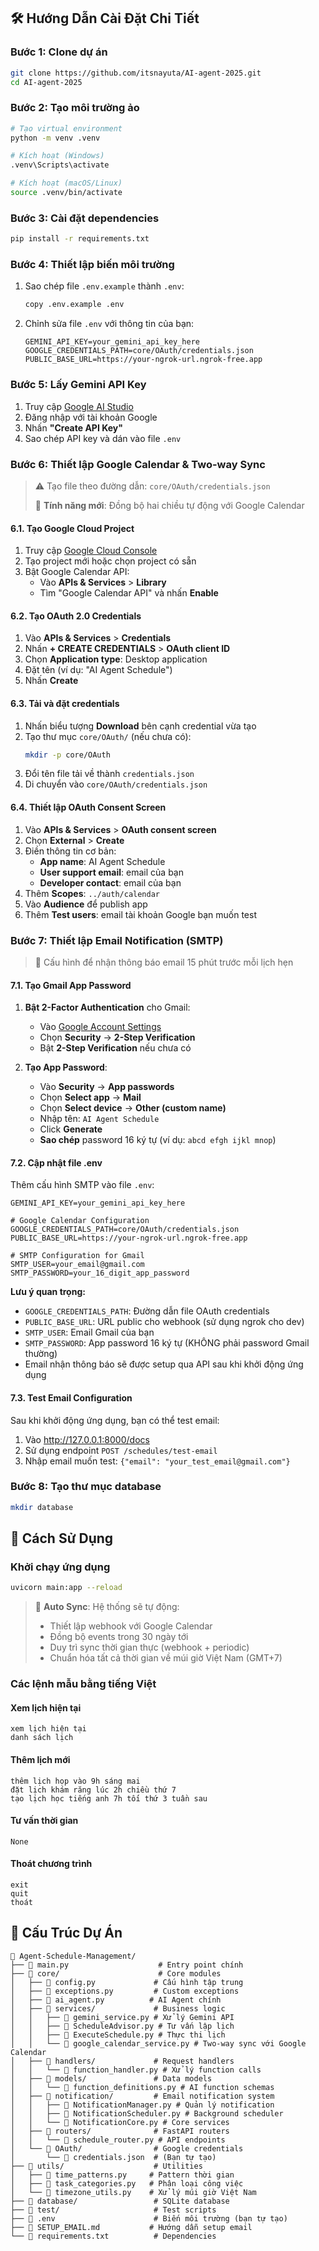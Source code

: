 ## 🛠️ Hướng Dẫn Cài Đặt Chi Tiết

### Bước 1: Clone dự án
```bash
git clone https://github.com/itsnayuta/AI-agent-2025.git
cd AI-agent-2025
```

### Bước 2: Tạo môi trường ảo
```bash
# Tạo virtual environment
python -m venv .venv

# Kích hoạt (Windows)
.venv\Scripts\activate

# Kích hoạt (macOS/Linux)
source .venv/bin/activate
```

### Bước 3: Cài đặt dependencies
```bash
pip install -r requirements.txt
```

### Bước 4: Thiết lập biến môi trường
1. Sao chép file `.env.example` thành `.env`:
   ```bash
   copy .env.example .env
   ```

2. Chỉnh sửa file `.env` với thông tin của bạn:
   ```env
   GEMINI_API_KEY=your_gemini_api_key_here
   GOOGLE_CREDENTIALS_PATH=core/OAuth/credentials.json
   PUBLIC_BASE_URL=https://your-ngrok-url.ngrok-free.app
   ```

### Bước 5: Lấy Gemini API Key
1. Truy cập [Google AI Studio](https://aistudio.google.com/app/apikey)
2. Đăng nhập với tài khoản Google
3. Nhấn **"Create API Key"**
4. Sao chép API key và dán vào file `.env`

### Bước 6: Thiết lập Google Calendar & Two-way Sync
> ⚠️ Tạo file theo đường dẫn: `core/OAuth/credentials.json`
> 
> 🔄 **Tính năng mới**: Đồng bộ hai chiều tự động với Google Calendar

#### 6.1. Tạo Google Cloud Project
1. Truy cập [Google Cloud Console](https://console.cloud.google.com/)
2. Tạo project mới hoặc chọn project có sẵn
3. Bật Google Calendar API:
   - Vào **APIs & Services** > **Library**
   - Tìm "Google Calendar API" và nhấn **Enable**

#### 6.2. Tạo OAuth 2.0 Credentials
1. Vào **APIs & Services** > **Credentials**
2. Nhấn **+ CREATE CREDENTIALS** > **OAuth client ID**
3. Chọn **Application type**: Desktop application
4. Đặt tên (ví dụ: "AI Agent Schedule")
5. Nhấn **Create**

#### 6.3. Tải và đặt credentials
1. Nhấn biểu tượng **Download** bên cạnh credential vừa tạo
2. Tạo thư mục `core/OAuth/` (nếu chưa có):
   ```bash
   mkdir -p core/OAuth
   ```
3. Đổi tên file tải về thành `credentials.json`
4. Di chuyển vào `core/OAuth/credentials.json`

#### 6.4. Thiết lập OAuth Consent Screen
1. Vào **APIs & Services** > **OAuth consent screen**
2. Chọn **External** > **Create**
3. Điền thông tin cơ bản:
   - **App name**: AI Agent Schedule
   - **User support email**: email của bạn
   - **Developer contact**: email của bạn
4. Thêm **Scopes**: `../auth/calendar`
5. Vào **Audience** để publish app 
6. Thêm **Test users**: email tài khoản Google bạn muốn test

### Bước 7: Thiết lập Email Notification (SMTP)
> 🔔 Cấu hình để nhận thông báo email 15 phút trước mỗi lịch hẹn

#### 7.1. Tạo Gmail App Password
1. **Bật 2-Factor Authentication** cho Gmail:
   - Vào [Google Account Settings](https://myaccount.google.com/)
   - Chọn **Security** → **2-Step Verification**
   - Bật **2-Step Verification** nếu chưa có

2. **Tạo App Password**:
   - Vào **Security** → **App passwords**
   - Chọn **Select app** → **Mail**
   - Chọn **Select device** → **Other (custom name)**
   - Nhập tên: `AI Agent Schedule`
   - Click **Generate**
   - **Sao chép** password 16 ký tự (ví dụ: `abcd efgh ijkl mnop`)

#### 7.2. Cập nhật file .env
Thêm cấu hình SMTP vào file `.env`:
```env
GEMINI_API_KEY=your_gemini_api_key_here

# Google Calendar Configuration
GOOGLE_CREDENTIALS_PATH=core/OAuth/credentials.json
PUBLIC_BASE_URL=https://your-ngrok-url.ngrok-free.app

# SMTP Configuration for Gmail
SMTP_USER=your_email@gmail.com
SMTP_PASSWORD=your_16_digit_app_password
```

**Lưu ý quan trọng:**
- `GOOGLE_CREDENTIALS_PATH`: Đường dẫn file OAuth credentials
- `PUBLIC_BASE_URL`: URL public cho webhook (sử dụng ngrok cho dev)
- `SMTP_USER`: Email Gmail của bạn
- `SMTP_PASSWORD`: App password 16 ký tự (KHÔNG phải password Gmail thường)
- Email nhận thông báo sẽ được setup qua API sau khi khởi động ứng dụng

#### 7.3. Test Email Configuration
Sau khi khởi động ứng dụng, bạn có thể test email:
1. Vào http://127.0.0.1:8000/docs
2. Sử dụng endpoint `POST /schedules/test-email`
3. Nhập email muốn test: `{"email": "your_test_email@gmail.com"}`

### Bước 8: Tạo thư mục database
```bash
mkdir database
```

## 🚀 Cách Sử Dụng

### Khởi chạy ứng dụng
```bash
uvicorn main:app --reload
```

> 🔄 **Auto Sync**: Hệ thống sẽ tự động:
> - Thiết lập webhook với Google Calendar
> - Đồng bộ events trong 30 ngày tới
> - Duy trì sync thời gian thực (webhook + periodic)
> - Chuẩn hóa tất cả thời gian về múi giờ Việt Nam (GMT+7)
### Các lệnh mẫu bằng tiếng Việt

#### Xem lịch hiện tại
```
xem lịch hiện tại
danh sách lịch
```

#### Thêm lịch mới
```
thêm lịch họp vào 9h sáng mai
đặt lịch khám răng lúc 2h chiều thứ 7
tạo lịch học tiếng anh 7h tối thứ 3 tuần sau
```

#### Tư vấn thời gian
```
None
```

#### Thoát chương trình
```
exit
quit
thoát
```

## 📁 Cấu Trúc Dự Án

```
📁 Agent-Schedule-Management/
├── 📄 main.py                    # Entry point chính
├── 📁 core/                      # Core modules
│   ├── 📄 config.py             # Cấu hình tập trung
│   ├── 📄 exceptions.py         # Custom exceptions
│   ├── 📄 ai_agent.py          # AI Agent chính
│   ├── 📁 services/             # Business logic
│   │   ├── 📄 gemini_service.py # Xử lý Gemini API
│   │   ├── 📄 ScheduleAdvisor.py # Tư vấn lập lịch
│   │   ├── 📄 ExecuteSchedule.py # Thực thi lịch
│   │   └── 📄 google_calendar_service.py # Two-way sync với Google Calendar
│   ├── 📁 handlers/             # Request handlers
│   │   └── 📄 function_handler.py # Xử lý function calls
│   ├── 📁 models/               # Data models
│   │   └── 📄 function_definitions.py # AI function schemas
│   ├── 📁 notification/         # Email notification system
│   │   ├── 📄 NotificationManager.py # Quản lý notification
│   │   ├── 📄 NotificationScheduler.py # Background scheduler
│   │   └── 📄 NotificationCore.py # Core services
│   ├── 📁 routers/              # FastAPI routers
│   │   └── 📄 schedule_router.py # API endpoints
│   └── 📁 OAuth/                # Google credentials
│       └── 📄 credentials.json  # (Bạn tự tạo)
├── 📁 utils/                    # Utilities
│   ├── 📄 time_patterns.py     # Pattern thời gian
│   ├── 📄 task_categories.py   # Phân loại công việc
│   └── 📄 timezone_utils.py    # Xử lý múi giờ Việt Nam
├── 📁 database/                 # SQLite database
├── 📁 test/                     # Test scripts
├── 📄 .env                      # Biến môi trường (bạn tự tạo)
├── 📄 SETUP_EMAIL.md           # Hướng dẫn setup email
└── 📄 requirements.txt          # Dependencies
```



